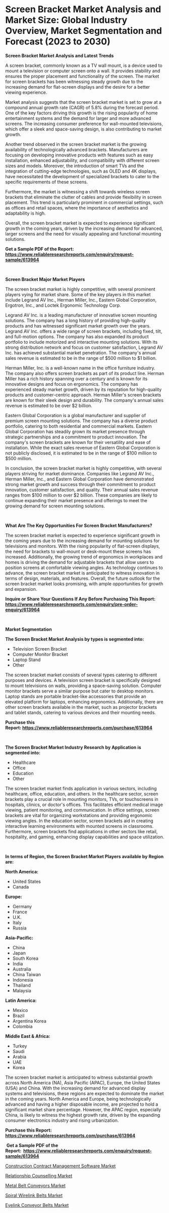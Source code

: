 <p><h1>Screen Bracket Market Analysis and Market Size: Global Industry Overview, Market Segmentation and Forecast (2023 to 2030)</h1></p><p><strong>Screen Bracket Market Analysis and Latest Trends</strong></p>
<p><p>A screen bracket, commonly known as a TV wall mount, is a device used to mount a television or computer screen onto a wall. It provides stability and ensures the proper placement and functionality of the screen. The market for screen brackets has been witnessing steady growth due to the increasing demand for flat-screen displays and the desire for a better viewing experience.</p><p>Market analysis suggests that the screen bracket market is set to grow at a compound annual growth rate (CAGR) of 5.8% during the forecast period. One of the key factors driving this growth is the rising popularity of home entertainment systems and the demand for larger and more advanced screens. The increasing consumer preference for wall-mounted televisions, which offer a sleek and space-saving design, is also contributing to market growth.</p><p>Another trend observed in the screen bracket market is the growing availability of technologically advanced brackets. Manufacturers are focusing on developing innovative products with features such as easy installation, enhanced adjustability, and compatibility with different screen sizes and models. Moreover, the introduction of smart TVs and the integration of cutting-edge technologies, such as OLED and 4K displays, have necessitated the development of specialized brackets to cater to the specific requirements of these screens.</p><p>Furthermore, the market is witnessing a shift towards wireless screen brackets that eliminate the clutter of cables and provide flexibility in screen placement. This trend is particularly prominent in commercial settings, such as offices and retail spaces, where the importance of aesthetics and adaptability is high.</p><p>Overall, the screen bracket market is expected to experience significant growth in the coming years, driven by the increasing demand for advanced, larger screens and the need for visually appealing and functional mounting solutions.</p></p>
<p><strong>Get a Sample PDF of the Report:&nbsp; <a href="https://www.reliableresearchreports.com/enquiry/request-sample/613964">https://www.reliableresearchreports.com/enquiry/request-sample/613964</a></strong></p>
<p>&nbsp;</p>
<p><strong>Screen Bracket Major Market Players</strong></p>
<p><p>The screen bracket market is highly competitive, with several prominent players vying for market share. Some of the key players in this market include Legrand AV Inc., Herman Miller, Inc., Eastern Global Corporation, Ergotron, Inc., and Loctek Ergonomic Technology Corp.</p><p>Legrand AV Inc. is a leading manufacturer of innovative screen mounting solutions. The company has a long history of providing high-quality products and has witnessed significant market growth over the years. Legrand AV Inc. offers a wide range of screen brackets, including fixed, tilt, and full-motion options. The company has also expanded its product portfolio to include motorized and interactive mounting solutions. With its strong distribution network and focus on customer satisfaction, Legrand AV Inc. has achieved substantial market penetration. The company's annual sales revenue is estimated to be in the range of $500 million to $1 billion.</p><p>Herman Miller, Inc. is a well-known name in the office furniture industry. The company also offers screen brackets as part of its product line. Herman Miller has a rich history spanning over a century and is known for its innovative designs and focus on ergonomics. The company has experienced steady market growth, driven by its reputation for high-quality products and customer-centric approach. Herman Miller's screen brackets are known for their sleek design and durability. The company's annual sales revenue is estimated to be over $2 billion.</p><p>Eastern Global Corporation is a global manufacturer and supplier of premium screen mounting solutions. The company has a diverse product portfolio, catering to both residential and commercial markets. Eastern Global Corporation has steadily grown its market presence through strategic partnerships and a commitment to product innovation. The company's screen brackets are known for their versatility and ease of installation. While the exact sales revenue of Eastern Global Corporation is not publicly disclosed, it is estimated to be in the range of $100 million to $500 million.</p><p>In conclusion, the screen bracket market is highly competitive, with several players striving for market dominance. Companies like Legrand AV Inc., Herman Miller, Inc., and Eastern Global Corporation have demonstrated strong market growth and success through their commitment to product innovation, customer satisfaction, and quality. Their annual sales revenue ranges from $100 million to over $2 billion. These companies are likely to continue expanding their market presence and offerings to meet the growing demand for screen mounting solutions.</p></p>
<p>&nbsp;</p>
<p><strong>What Are The Key Opportunities For Screen Bracket Manufacturers?</strong></p>
<p><p>The screen bracket market is expected to experience significant growth in the coming years due to the increasing demand for mounting solutions for televisions and monitors. With the rising popularity of flat-screen displays, the need for brackets to wall-mount or desk-mount these screens has increased. Additionally, the growing trend of ergonomics in workplaces and homes is driving the demand for adjustable brackets that allow users to position screens at comfortable viewing angles. As technology continues to advance, the screen bracket market is anticipated to witness innovation in terms of design, materials, and features. Overall, the future outlook for the screen bracket market looks promising, with ample opportunities for growth and expansion.</p></p>
<p><strong>Inquire or Share Your Questions If Any Before Purchasing This Report: <a href="https://www.reliableresearchreports.com/enquiry/pre-order-enquiry/613964">https://www.reliableresearchreports.com/enquiry/pre-order-enquiry/613964</a></strong></p>
<p>&nbsp;</p>
<p><strong>Market Segmentation</strong></p>
<p><strong>The Screen Bracket Market Analysis by types is segmented into:</strong></p>
<p><ul><li>Television Screen Bracket</li><li>Computer Monitor Bracket</li><li>Laptop Stand</li><li>Other</li></ul></p>
<p><p>The screen bracket market consists of several types catering to different purposes and devices. A television screen bracket is specifically designed to mount televisions on walls, providing a space-saving solution. Computer monitor brackets serve a similar purpose but cater to desktop monitors. Laptop stands are portable bracket-like accessories that provide an elevated platform for laptops, enhancing ergonomics. Additionally, there are other screen brackets available in the market, such as projector brackets and tablet stands, catering to various devices and their mounting needs.</p></p>
<p><strong>Purchase this Report:&nbsp;<a href="https://www.reliableresearchreports.com/purchase/613964">https://www.reliableresearchreports.com/purchase/613964</a></strong></p>
<p>&nbsp;</p>
<p><strong>The Screen Bracket Market Industry Research by Application is segmented into:</strong></p>
<p><ul><li>Healthcare</li><li>Office</li><li>Education</li><li>Other</li></ul></p>
<p><p>The screen bracket market finds application in various sectors, including healthcare, office, education, and others. In the healthcare sector, screen brackets play a crucial role in mounting monitors, TVs, or touchscreens in hospitals, clinics, or doctor's offices. This facilitates efficient medical image viewing, patient monitoring, and communication. In office settings, screen brackets are vital for organizing workstations and providing ergonomic viewing angles. In the education sector, screen brackets aid in creating interactive learning environments with mounted screens in classrooms. Furthermore, screen brackets find applications in other sectors like retail, hospitality, and gaming, enhancing display capabilities and space utilization.</p></p>
<p>&nbsp;</p>
<p><strong>In terms of Region, the Screen Bracket Market Players available by Region are:</strong></p>
<p>
    <p> <strong> North America: </strong>
        <ul>
            <li>United States</li>
            <li>Canada</li>
        </ul>
        </p> 
    <p> <strong> Europe: </strong>
        <ul>
            <li>Germany</li>
            <li>France</li>
            <li>U.K.</li>
            <li>Italy</li>
            <li>Russia</li>
        </ul>
        </p> 
    <p> <strong> Asia-Pacific: </strong>
        <ul>
            <li>China</li>
            <li>Japan</li>
            <li>South Korea</li>
            <li>India</li>
            <li>Australia</li>
            <li>China Taiwan</li>
            <li>Indonesia</li>
            <li>Thailand</li>
            <li>Malaysia</li>
        </ul>
        </p> 
    <p> <strong> Latin America: </strong>
        <ul>
            <li>Mexico</li>
            <li>Brazil</li>
            <li>Argentina Korea</li>
            <li>Colombia</li>
        </ul>
        </p> 
    <p> <strong> Middle East & Africa: </strong>
        <ul>
            <li>Turkey</li>
            <li>Saudi</li>
            <li>Arabia</li>
            <li>UAE</li>
            <li>Korea</li>
        </ul>
    </p>
    </p>
<p><p>The screen bracket market is anticipated to witness substantial growth across North America (NA), Asia Pacific (APAC), Europe, the United States (USA) and China. With the increasing demand for advanced display systems and televisions, these regions are expected to dominate the market in the coming years. North America and Europe, being technologically advanced and having a higher disposable income, are projected to hold a significant market share percentage. However, the APAC region, especially China, is likely to witness the highest growth rate, driven by the expanding consumer electronics industry and rising urbanization.</p></p>
<p><strong>Purchase this Report: <a href="https://www.reliableresearchreports.com/purchase/613964">https://www.reliableresearchreports.com/purchase/613964</a></strong></p>
<p>&nbsp;<strong>Get a Sample PDF of the Report:&nbsp;&nbsp;<a href="https://www.reliableresearchreports.com/enquiry/request-sample/613964">https://www.reliableresearchreports.com/enquiry/request-sample/613964</a></strong></p>
<p><strong></strong></p>
<p><p><a href="https://medium.com/@cleogerhold/construction-contract-management-software-market-opportunities-and-strategies-forecast-for-period-be884637f00b">Construction Contract Management Software Market</a></p><p><a href="https://medium.com/@torreyjones2023/relationship-counselling-market-current-market-share-cagr-growth-projection-and-forecast-till-0cb4388af7a6">Relationship Counselling Market</a></p><p><a href="https://www.linkedin.com/pulse/metal-belt-conveyors-market-challenges-opportunities-growth/">Metal Belt Conveyors Market</a></p><p><a href="https://www.linkedin.com/pulse/spiral-wirelink-belts-market-size-share-global-analysis/">Spiral Wirelink Belts Market</a></p><p><a href="https://www.linkedin.com/pulse/eyelink-conveyor-belts-market-research-report-provides-thorough/">Eyelink Conveyor Belts Market</a></p></p>